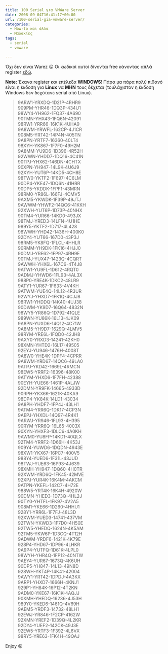 ```yaml
---
title: 100 Serial για VMWare Server
date: 2008-09-04T16:41:17+00:00
url: /100-serial-gia-vmware-server/
categories:
  - How-to και άλλα
  - Μαλακίες
tags:
  - serial
  - vmware

---
```

Όχι δεν είναι Warez 😛 Οι κωδικοί αυτοί δίνονται free κάνοντας απλά register [εδώ](http://register.vmware.com/content/registration.html).  


  
**Note:** Έκανα register και επέλεξα **WINDOWS**! Πάρα μα πάρα πολύ πιθανό είναι η έκδοση για **Linux** να **ΜΗΝ** τους δέχεται (τουλάχιστον η έκδοση Windows δεν δεχότανε serial από Linux).

> 9ARW1-YRXDQ-1D21P-4RHR9  
> 909PM-YHR46-1DQ3P-434U1  
> 98WY4-YH962-1FQ37-4A690  
> 90TMN-YHX43-1FQ6N-42091  
> 98RW1-YRR66-16K1K-4UHA9  
> 9A8WM-YRWFL-162CP-4J1CR  
> 908M5-YRT42-14P4N-405TN  
> 9A8PN-YRTF7-16360-40LT4  
> 98XYH-YK867-1F7F0-49H2M  
> 9A8MM-YU9D6-1D396-4R52H  
> 92WWN-YHDD7-1DQ16-4C41N  
> 90TPJ-YHX62-146DN-4CHTX  
> 90XPN-YH947-14L9K-4U6J9  
> 92XYH-YUT6P-14KD5-4CH8E  
> 98TW0-YKTF2-1F697-4C6LM  
> 90DP4-YKE47-1DQ6N-41HRR  
> 90DP5-YKDDK-1FPF1-43MRN  
> 98RM0-YR86L-166FJ-4CMV5  
> 9AXM5-YKWDK-1F39P-49JTJ  
> 9AWWM-YHWF2-14QC6-41KKH  
> 92XWH-YUT6P-1D73P-40NHX  
> 90TM4-YUR66-14KD0-493JX  
> 98TMJ-YRED3-14LFN-4U1HE  
> 989Y5-YKTF2-1D717-4L428  
> 98WWH-YHD42-1436H-400K0  
> 92DY4-YUT66-167D0-43P3J  
> 98RM5-YK8FQ-1FLCL-4HHLR  
> 90RMM-YH9DK-1FK16-4HJJ0  
> 90DMJ-YRE62-1FP97-4RH9E  
> 90TMJ-YUX47-1423Q-4CQRT  
> 9AWWH-YHX6L-167C6-4T4J8  
> 9ATW1-YU9FL-1D612-4RQT0  
> 9ADMJ-YHWD6-1FL93-4AL3X  
> 988P0-YRE4K-1DKC2-48LR9  
> 9ATY1-YUR67-1F633-4V4KH  
> 9ATWM-YUE4Q-14L12-4R3UR  
> 92WYJ-YHXD7-1FK1Q-4CJJ8  
> 98RW1-YHDDQ-14K40-4UJ38  
> 90DWM-YK9D7-16Q64-4832N  
> 98WY5-YR86Q-1D792-41QLE  
> 989WN-YU86K-16L13-4JK09  
> 9A8PN-YUXD6-14Q12-4C71W  
> 9A8M5-YH9D7-1629Q-4LMV5  
> 98RYM-YRE6L-1FQD0-42JH8  
> 9AXY0-YRXD3-14241-42KH0  
> 98XMN-YHTD2-16L17-49505  
> 92EYJ-YU946-1476H-4008T  
> 9A8W0-YHE4K-1DPF4-4CPRR  
> 9A8WM-YRD67-14QC6-49LA0  
> 9ATPJ-YKD42-1669L-4RMCN  
> 98EW5-YRRF2-16396-48K00  
> 9ATYM-YHXD6-1F7FH-42388  
> 90EYH-YUE66-1461P-4ALJW  
> 92DMN-YR9FK-14665-4933D  
> 90RPH-YKX6K-1621K-40KA9  
> 98DP4-YK84K-14LD1-43034  
> 9A8PH-YHDF7-1FP4J-43LH1  
> 9ATM4-YRR6Q-1DK17-4CP3N  
> 9AEPJ-YHXDL-14Q97-4R4K1  
> 9ARWJ-YR946-1FL93-4H395  
> 90RYM-YRR6Q-16L65-4003X  
> 90XYN-YHXF3-1DLC6-4A0KH  
> 9AWM0-YU8FP-14KD1-40QLX  
> 92TM4-YRRF2-1D66H-4K53J  
> 909Y4-YUWD6-1DQDN-4943E  
> 98XW1-YKX67-16PC7-400V5  
> 988Y4-YUED6-1F31L-43JUD  
> 98TWJ-YUE63-16P93-4J639  
> 98XMH-YH947-1DQ60-4H0TR  
> 92XWM-YRD6Q-1FK45-42MVE  
> 92XPJ-YUR4K-16K4M-4AKCM  
> 9ATPN-YKEFL-142C7-4H72E  
> 988W5-YRT4K-16K4H-4920W  
> 90DMN-YHED3-1D73Q-4HL2J  
> 90TY0-YHTFL-1FK97-4V2A5  
> 908M1-YKE66-1D260-4HHU1  
> 928Y1-YRR6L-1F7FJ-48L3D  
> 92XWM-YUED3-14741-437VM  
> 92TWN-YKWD3-1F7D0-4H50E  
> 92TW5-YHEDQ-1624N-4K5AM  
> 92TM5-YKW6P-1D3CQ-4T12H  
> 9ADWM-YRDF6-1421K-4K79E  
> 928P4-YHD67-1DP96-4LHKR  
> 9A9P4-YUTFQ-1D61K-4LPL0  
> 98WYH-YHR4Q-1FP12-40NTW  
> 9AEY4-YUR67-1673Q-4K6UH  
> 90DP5-YH847-14L13-49N8D  
> 928WH-YKT4P-14K41-42004  
> 9AWY1-YRT42-1DPDJ-4A3KX  
> 9ARP1-YHXD7-1666H-4KNJ1  
> 929P1-YH84K-16P12-4T2KN  
> 9ADM0-YKE67-16K1K-4AQJJ  
> 90XMH-YHEDQ-16236-4J53H  
> 989Y0-YKED6-1461Q-4V69H  
> 9AEM5-YRDF3-14732-48LH1  
> 92EWJ-YR846-1F2CP-4162W  
> 92XMN-YREF2-1D39Q-4L2KR  
> 92DY4-YUEF2-142CK-49J3E  
> 92EW5-YRTF3-1F392-4L6VX  
> 98RY5-YRE63-1FK4H-49QAJ

Enjoy 😛